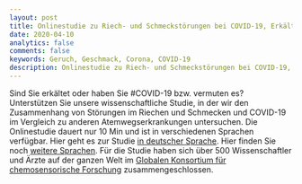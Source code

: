 ```yaml
---
layout: post
title: Onlinestudie zu Riech- und Schmeckstörungen bei COVID-19, Erkältung und Grippe.
date: 2020-04-10
analytics: false
comments: false
keywords: Geruch, Geschmack, Corona, COVID-19
description: Onlinestudie zu Riech- und Schmeckstörungen bei COVID-19, Erkältung und Grippe.
---
```


Sind Sie erkältet oder haben Sie #COVID-19 bzw. vermuten es? Unterstützen Sie unsere wissenschaftliche Studie, in der wir den Zusammenhang von Störungen im Riechen und Schmecken und COVID-19 im Vergleich zu anderen Atemwegserkrankungen untersuchen. Die Onlinestudie dauert nur 10 Min und ist in verschiedenen Sprachen verfügbar. Hier geht es zur Studie [in deutscher Sprache](http://bit.ly/2yFCwLJ). Hier finden Sie noch [weitere Sprachen](https://gcchemosensr.org/). Für die Studie haben sich über 500 Wissenschaftler und Ärzte auf der ganzen Welt im [Globalen Konsortium für chemosensorische Forschung](https://gcchemosensr.org/) zusammengeschlossen.   

